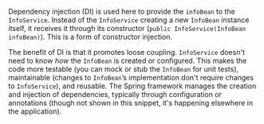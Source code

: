 Dependency injection (DI) is used here to provide the `infoBean` to the `InfoService`. Instead of the `InfoService` creating a new `InfoBean` instance itself, it receives it through its constructor (`public InfoService(InfoBean infoBean)`). This is a form of constructor injection.

The benefit of DI is that it promotes loose coupling. `InfoService` doesn't need to know *how* the `InfoBean` is created or configured.  This makes the code more testable (you can mock or stub the `InfoBean` for unit tests), maintainable (changes to `InfoBean`’s implementation don't require changes to `InfoService`), and reusable.  The Spring framework manages the creation and injection of dependencies, typically through configuration or annotations (though not shown in this snippet, it's happening elsewhere in the application).